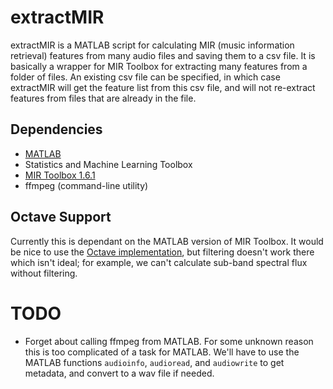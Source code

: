 # extractMIR

extractMIR is a MATLAB script for calculating MIR (music information retrieval) features from many audio files and saving them to a csv file. It is basically a wrapper for MIR Toolbox for extracting many features from a folder of files. An existing csv file can be specified, in which case extractMIR will get the feature list from this csv file, and will not re-extract features from files that are already in the file.

## Dependencies

- [MATLAB](http://www.mathworks.com/)
- Statistics and Machine Learning Toolbox
- [MIR Toolbox 1.6.1](https://www.jyu.fi/hytk/fi/laitokset/mutku/en/research/materials/mirtoolbox)
- ffmpeg (command-line utility)

## Octave Support

Currently this is dependant on the MATLAB version of MIR Toolbox. It would be nice to use the [Octave implementation](https://github.com/martinarielhartmann/mirtooloct), but filtering doesn't work there which isn't ideal; for example, we can't calculate sub-band spectral flux without filtering.

# TODO

- Forget about calling ffmpeg from MATLAB. For some unknown reason this is too complicated of a task for MATLAB. We'll have to use the MATLAB functions `audioinfo`, `audioread`, and `audiowrite` to get metadata, and convert to a wav file if needed.
